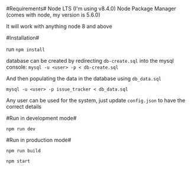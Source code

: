 #Requirements#
Node LTS (I'm using v8.4.0)
Node Package Manager (comes with node, my version is 5.6.0)

It will work with anything node 8 and above

#Installation#

run `npm install`

database can be created by redirecting `db-create.sql` into the mysql console:
`mysql -u <user> -p < db-create.sql`

And then populating the data in the database using `db_data.sql`

`mysql -u <user> -p issue_tracker < db_data.sql`

Any user can be used for the system, just update `config.json` to have the correct details

#Run in development mode#

`npm run dev`

#Run in production mode#

`npm run build`

`npm start`
